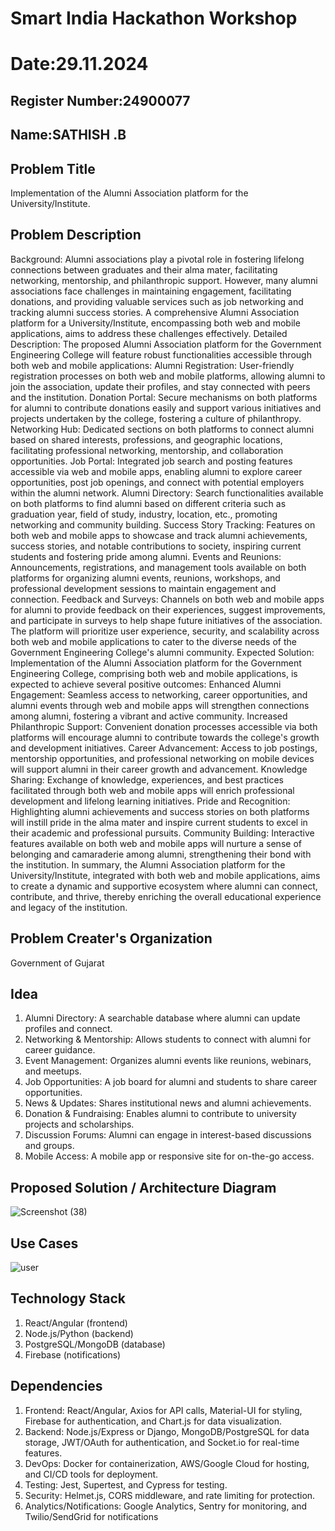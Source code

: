 # Smart India Hackathon Workshop
# Date:29.11.2024
## Register Number:24900077
## Name:SATHISH .B
## Problem Title
Implementation of the Alumni Association platform for the University/Institute.
## Problem Description
Background: Alumni associations play a pivotal role in fostering lifelong connections between graduates and their alma mater, facilitating networking, mentorship, and philanthropic support. However, many alumni associations face challenges in maintaining engagement, facilitating donations, and providing valuable services such as job networking and tracking alumni success stories. A comprehensive Alumni Association platform for a University/Institute, encompassing both web and mobile applications, aims to address these challenges effectively. Detailed Description: The proposed Alumni Association platform for the Government Engineering College will feature robust functionalities accessible through both web and mobile applications: Alumni Registration: User-friendly registration processes on both web and mobile platforms, allowing alumni to join the association, update their profiles, and stay connected with peers and the institution. Donation Portal: Secure mechanisms on both platforms for alumni to contribute donations easily and support various initiatives and projects undertaken by the college, fostering a culture of philanthropy. Networking Hub: Dedicated sections on both platforms to connect alumni based on shared interests, professions, and geographic locations, facilitating professional networking, mentorship, and collaboration opportunities. Job Portal: Integrated job search and posting features accessible via web and mobile apps, enabling alumni to explore career opportunities, post job openings, and connect with potential employers within the alumni network. Alumni Directory: Search functionalities available on both platforms to find alumni based on different criteria such as graduation year, field of study, industry, location, etc., promoting networking and community building. Success Story Tracking: Features on both web and mobile apps to showcase and track alumni achievements, success stories, and notable contributions to society, inspiring current students and fostering pride among alumni. Events and Reunions: Announcements, registrations, and management tools available on both platforms for organizing alumni events, reunions, workshops, and professional development sessions to maintain engagement and connection. Feedback and Surveys: Channels on both web and mobile apps for alumni to provide feedback on their experiences, suggest improvements, and participate in surveys to help shape future initiatives of the association. The platform will prioritize user experience, security, and scalability across both web and mobile applications to cater to the diverse needs of the Government Engineering College's alumni community. Expected Solution: Implementation of the Alumni Association platform for the Government Engineering College, comprising both web and mobile applications, is expected to achieve several positive outcomes: Enhanced Alumni Engagement: Seamless access to networking, career opportunities, and alumni events through web and mobile apps will strengthen connections among alumni, fostering a vibrant and active community. Increased Philanthropic Support: Convenient donation processes accessible via both platforms will encourage alumni to contribute towards the college's growth and development initiatives. Career Advancement: Access to job postings, mentorship opportunities, and professional networking on mobile devices will support alumni in their career growth and advancement. Knowledge Sharing: Exchange of knowledge, experiences, and best practices facilitated through both web and mobile apps will enrich professional development and lifelong learning initiatives. Pride and Recognition: Highlighting alumni achievements and success stories on both platforms will instill pride in the alma mater and inspire current students to excel in their academic and professional pursuits. Community Building: Interactive features available on both web and mobile apps will nurture a sense of belonging and camaraderie among alumni, strengthening their bond with the institution. In summary, the Alumni Association platform for the University/Institute, integrated with both web and mobile applications, aims to create a dynamic and supportive ecosystem where alumni can connect, contribute, and thrive, thereby enriching the overall educational experience and legacy of the institution.
## Problem Creater's Organization
Government of Gujarat

## Idea
1. Alumni Directory: A searchable database where alumni can update profiles and
connect.
2. Networking & Mentorship: Allows students to connect with alumni for career
guidance.
3. Event Management: Organizes alumni events like reunions, webinars, and meetups.
4. Job Opportunities: A job board for alumni and students to share career
opportunities.
5. News & Updates: Shares institutional news and alumni achievements.
6. Donation & Fundraising: Enables alumni to contribute to university projects and
scholarships.
7. Discussion Forums: Alumni can engage in interest-based discussions and groups.
8. Mobile Access: A mobile app or responsive site for on-the-go access.

## Proposed Solution / Architecture Diagram
![Screenshot (38)](https://github.com/user-attachments/assets/604b8888-62da-4288-a0c9-9cec78f98f13)



## Use Cases
![user](https://github.com/user-attachments/assets/969d151c-9f37-43a1-a389-44fa19c8061a)


## Technology Stack
1. React/Angular (frontend)
2. Node.js/Python (backend)
3. PostgreSQL/MongoDB (database)
4. Firebase (notifications)

## Dependencies
1. Frontend: React/Angular, Axios for API calls, Material-UI for styling, Firebase for
authentication, and Chart.js for data visualization.
2. Backend: Node.js/Express or Django, MongoDB/PostgreSQL for data storage,
JWT/OAuth for authentication, and Socket.io for real-time features.
3. DevOps: Docker for containerization, AWS/Google Cloud for hosting, and CI/CD
tools for deployment.
4. Testing: Jest, Supertest, and Cypress for testing.
5. Security: Helmet.js, CORS middleware, and rate limiting for protection.
6. Analytics/Notifications: Google Analytics, Sentry for monitoring, and
Twilio/SendGrid for notifications
